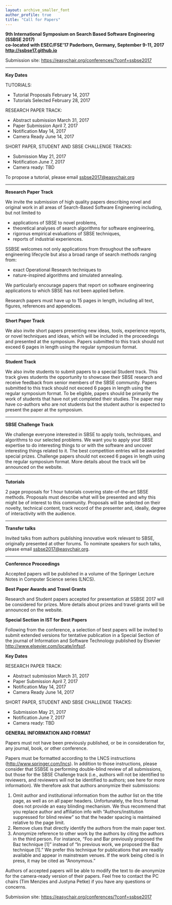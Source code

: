 ```yaml
---
layout: archive_smaller_font
author_profile: true
title: "Call for Papers"
---
```


<b>9th International Symposium on Search Based Software Engineering (SSBSE 2017)  
co-located with ESEC/FSE'17 Paderborn, Germany, September 9-11, 2017   
http://ssbse17.github.io </b>

Submission site: <a href="https://easychair.org/conferences/?conf=ssbse2017" target="_blank">https://easychair.org/conferences/?conf=ssbse2017</a>

____

**Key Dates**

TUTORIALS:

- Tutorial Proposals                      February 14, 2017
- Tutorials Selected                      February 28, 2017

RESEARCH PAPER TRACK:

- Abstract submission                      March 31, 2017
- Paper Submission                            April 7, 2017 
- Notification                                     May 14, 2017
- Camera Ready                                June 14, 2017

 SHORT PAPER, STUDENT AND SBSE CHALLENGE TRACKS:

 - Submission                                    May 21, 2017
 - Notification                                    June 7, 2017
 - Camera ready: TBD

To propose a tutorial, please email <a href="mailto:ssbse2017@easychair.org" target="_top">ssbse2017@easychair.org</a>

____

**Research Paper Track**

We invite the submission of high quality papers describing novel and original work in all areas of Search-Based Software Engineering including, but not limited to

-  applications of SBSE to novel problems, 
- theoretical analyses of search algorithms for software engineering, 
- rigorous empirical evaluations of SBSE techniques, 
- reports of industrial experiences. 

SSBSE welcomes not only applications from throughout the software engineering lifecycle but also a broad range of search methods ranging from:

- exact Operational Research techniques to 
- nature-inspired algorithms and simulated annealing. 

We particularly encourage papers that report on software engineering applications to which SBSE has not been applied before. 

Research papers must have up to 15 pages in length, including all text, figures, references and appendices. 

____

**Short Paper Track** 

We also invite short papers presenting new ideas, tools, experience reports, or novel techniques and ideas, which will be included in the proceedings and presented at the symposium. Papers submitted to this track should not exceed 6 pages in length using the regular symposium format. 

____

**Student Track** 

We also invite students to submit papers to a special Student track. This track gives students the opportunity to showcase their SBSE research and receive feedback from senior members of the SBSE community. Papers submitted to this track should not exceed 6 pages in length using the regular symposium format. To be eligible, papers should be primarily the work of students that have not yet completed their studies. The paper may have co-authors who are not students but the student author is expected to present the paper at the symposium. 

____

**SBSE Challenge Track** 

We challenge everyone interested in SBSE to apply tools, techniques, and algorithms to our selected problems. We want you to apply your SBSE expertise to do interesting things to or with the software and uncover interesting things related to it. The best competition entries will be awarded special prizes. Challenge papers should not exceed 6 pages in length using the regular symposium format. More details about the track will be announced on the website.

____

**Tutorials** 

2 page proposals for 1 hour tutorials covering state-of-the-art SBSE methods. Proposals must describe what will be presented and why this might be of interest to this community. Proposals will be selected on their novelty, technical content, track record of the presenter and, ideally, degree of interactivity with the audience.

____

**Transfer talks** 

Invited talks from authors publishing innovative work relevant to SBSE, originally presented at other forums. To nominate speakers for such talks, please email ssbse2017@easychair.org.

____

**Conference Proceedings** 

Accepted papers will be published in a volume of the Springer Lecture Notes in Computer Science series (LNCS). 

**Best Paper Awards and Travel Grants**

Research and Student papers accepted for presentation at SSBSE 2017 will be considered for prizes. More details about prizes and travel grants will be announced on the website. 

**Special Section in IST for Best Papers** 

Following from the conference, a selection of best papers will be invited to submit extended versions for tentative publication in a Special Section of the journal of Information and Software Technology published by Elsevier http://www.elsevier.com/locate/infsof.


**Key Dates**

RESEARCH PAPER TRACK:

- Abstract submission                      March 31, 2017
- Paper Submission                            April 7, 2017 
- Notification                                     May 14, 2017
- Camera Ready                                June 14, 2017

 

 SHORT PAPER, STUDENT AND SBSE CHALLENGE TRACKS:

 - Submission                                    May 21, 2017
 - Notification                                    June 7, 2017
 - Camera ready: TBD



**GENERAL INFORMATION AND FORMAT**

Papers must not have been previously published, or be in consideration for, any journal, book, or other conference.

Papers must be formatted according to the LNCS instructions (<a href="http://www.springer.com/lncs" target="_blank">http://www.springer.com/lncs</a>). In addition to those instructions, please consider that SSBSE is performing double-blind review of all submissions, but those for the SBSE Challenge track (i.e., authors will not be identified to reviewers, and reviewers will not be identified to authors; see here for more information). We therefore ask that authors anonymize their submissions:


1. Omit author and institutional information from the author list on the title page, as well as on all paper headers. Unfortunately, the llncs format does not provide an easy blinding mechanism. We thus recommend that you replace author and affiliation info with “Authors/institution suppressed for blind review” so that the header spacing is maintained relative to the page limit.
2. Remove clues that directly identify the authors from the main paper text.
3. Anonymize reference to other work by the authors by citing the authors in the third person. For instance, “Foo and Bar previously proposed the Baz technique [1]” instead of “In previous work, we proposed the Baz technique [1].” We prefer this technique for publications that are readily available and appear in mainstream venues. If the work being cited is in press, it may be cited as “Anonymous.”

Authors of accepted papers will be able to modify the text to de-anonymize for the camera-ready version of their papers. Feel free to contact the PC chairs (Tim Menzies and Justyna Petke) if you have any questions or concerns.



Submission site: <a href="https://easychair.org/conferences/?conf=ssbse2017" target="_blank">https://easychair.org/conferences/?conf=ssbse2017</a>
